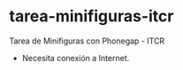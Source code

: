 tarea-minifiguras-itcr
======================

Tarea de Minifiguras con Phonegap - ITCR

  - Necesita conexión a Internet.
